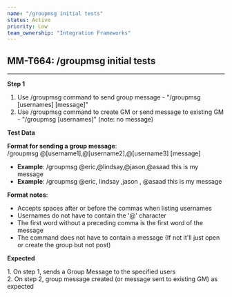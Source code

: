 ```yaml
---
name: "/groupmsg initial tests"
status: Active
priority: Low
team_ownership: "Integration Frameworks"
---
```


## MM-T664: /groupmsg initial tests

---

**Step 1**

1. Use /groupmsg command to send group message - "/groupmsg \[usernames] \[message]"
2. Use /groupmsg command to create GM or send message to existing GM - "/groupmsg \[usernames]" (note: no message)

**Test Data**

**Format for sending a group message**:\
/groupmsg @\[username1],@\[username2],@\[username3] \[message]

- **Example**: /groupmsg @eric,@lindsay,@jason,@asaad this is my message
- **Example**: /groupmsg @eric, lindsay ,jason , @asaad this is my message

**Format notes**:

- Accepts spaces after or before the commas when listing usernames
- Usernames do not have to contain the '@' character
- The first word without a preceding comma is the first word of the message
- The command does not have to contain a message (If not it'll just open or create the group but not post)

**Expected**

1\. On step 1, sends a Group Message to the specified users\
2\. On step 2, group message created (or message sent to existing GM) as expected
